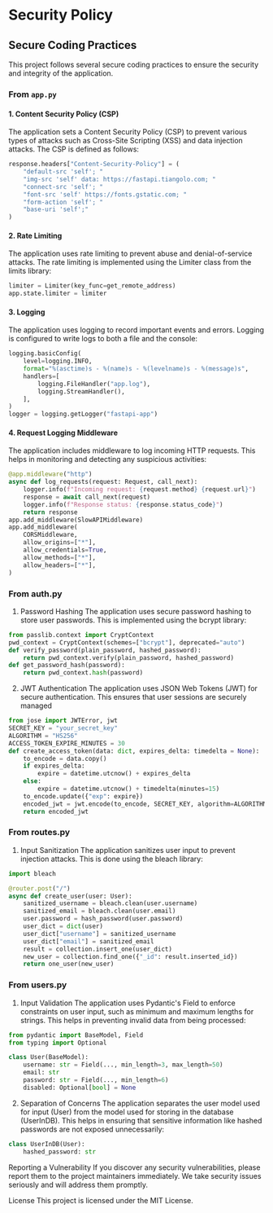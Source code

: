 # Security Policy

## Secure Coding Practices

This project follows several secure coding practices to ensure the security and integrity of the application.

### From `app.py`

#### 1. Content Security Policy (CSP)
The application sets a Content Security Policy (CSP) to prevent various types of attacks such as Cross-Site Scripting (XSS) and data injection attacks. The CSP is defined as follows:
```python
response.headers["Content-Security-Policy"] = (
    "default-src 'self'; "
    "img-src 'self' data: https://fastapi.tiangolo.com; "
    "connect-src 'self'; "
    "font-src 'self' https://fonts.gstatic.com; "
    "form-action 'self'; "
    "base-uri 'self';"
)
```
#### 2. Rate Limiting
The application uses rate limiting to prevent abuse and denial-of-service attacks. The rate limiting is implemented using the Limiter class from the limits library:

```python
limiter = Limiter(key_func=get_remote_address)
app.state.limiter = limiter
```
#### 3. Logging
The application uses logging to record important events and errors. Logging is configured to write logs to both a file and the console:

```python
logging.basicConfig(
    level=logging.INFO,
    format="%(asctime)s - %(name)s - %(levelname)s - %(message)s",
    handlers=[
        logging.FileHandler("app.log"),  
        logging.StreamHandler(),         
    ],
)
logger = logging.getLogger("fastapi-app")
```

#### 4. Request Logging Middleware
The application includes middleware to log incoming HTTP requests. This helps in monitoring and detecting any suspicious activities:

```python
@app.middleware("http")
async def log_requests(request: Request, call_next):
    logger.info(f"Incoming request: {request.method} {request.url}")
    response = await call_next(request)
    logger.info(f"Response status: {response.status_code}")
    return response
app.add_middleware(SlowAPIMiddleware)
app.add_middleware(
    CORSMiddleware,
    allow_origins=["*"],  
    allow_credentials=True,
    allow_methods=["*"],
    allow_headers=["*"],
)
```

### From auth.py

1. Password Hashing
The application uses secure password hashing to store user passwords. This is implemented using the bcrypt library:

```python
from passlib.context import CryptContext
pwd_context = CryptContext(schemes=["bcrypt"], deprecated="auto")
def verify_password(plain_password, hashed_password):
    return pwd_context.verify(plain_password, hashed_password)
def get_password_hash(password):
    return pwd_context.hash(password)
```
2. JWT Authentication
The application uses JSON Web Tokens (JWT) for secure authentication. This ensures that user sessions are securely managed
```python
from jose import JWTError, jwt
SECRET_KEY = "your_secret_key"
ALGORITHM = "HS256"
ACCESS_TOKEN_EXPIRE_MINUTES = 30
def create_access_token(data: dict, expires_delta: timedelta = None):
    to_encode = data.copy()
    if expires_delta:
        expire = datetime.utcnow() + expires_delta
    else:
        expire = datetime.utcnow() + timedelta(minutes=15)
    to_encode.update({"exp": expire})
    encoded_jwt = jwt.encode(to_encode, SECRET_KEY, algorithm=ALGORITHM)
    return encoded_jwt
```
### From routes.py

1. Input Sanitization
The application sanitizes user input to prevent injection attacks. This is done using the bleach library:
```python
import bleach

@router.post("/")
async def create_user(user: User):
    sanitized_username = bleach.clean(user.username)
    sanitized_email = bleach.clean(user.email)
    user.password = hash_password(user.password)
    user_dict = dict(user)
    user_dict["username"] = sanitized_username
    user_dict["email"] = sanitized_email
    result = collection.insert_one(user_dict)
    new_user = collection.find_one({"_id": result.inserted_id})
    return one_user(new_user)
```
### From users.py

1. Input Validation
The application uses Pydantic's Field to enforce constraints on user input, such as minimum and maximum lengths for strings. This helps in preventing invalid data from being processed:
```python
from pydantic import BaseModel, Field
from typing import Optional

class User(BaseModel):
    username: str = Field(..., min_length=3, max_length=50)
    email: str
    password: str = Field(..., min_length=6)
    disabled: Optional[bool] = None
```
2. Separation of Concerns
The application separates the user model used for input (User) from the model used for storing in the database (UserInDB). This helps in ensuring that sensitive information like hashed passwords are not exposed unnecessarily:
```python
class UserInDB(User):
    hashed_password: str
```

Reporting a Vulnerability
If you discover any security vulnerabilities, please report them to the project maintainers immediately. We take security issues seriously and will address them promptly.

License
This project is licensed under the MIT License. 
